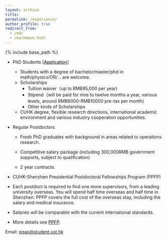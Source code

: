 ```yaml
---
layout: archive
title: 
permalink: /experience/
author_profile: true
redirect_from:
  - /md/
  - /markdown.html
---
```


{% include base_path %}


* PhD Students  [<a href="https://sds.cuhk.edu.cn/en/phd-programmes/applications" target="_blank"><span style="color:black">Application</span></a>]
  
  - Students with a degree of bachelor/master/phd in math/physics/OR/... are welcome.
  - Scholarships
    - Tuition waiver（up to RMB95,000 per year)
    - Stipend（will be paid for nine to twelve months a year, various levels, around RMB6000-RMB10000 pre-tax per month）
    - Other kinds of Scholarships
  - CUHK degree, flexible research directions,  international academic environment and various industry cooperation opportunities.


* Regular Postdoctors

  - Fresh PhD graduates with background in areas related to operations research.

  - Competitive salary package (including 300,000RMB government supports, subject to qualification)

  - 2 year contracts.
 
 * CUHK-Shenzhen Presidential Postdoctoral Fellowships Program (PPFP)
  - Each postdoct is required to find one more supervisors, from a leading university overseas. You will spend half time overseas and half time in Shenzhen. PPFP covers the full cost of the overseas stay, including the salary and medical insurance.

  - Salaries will be comparable with the current international standards.
  
  - More details see <a href="https://sds.cuhk.edu.cn/page/181" target="_blank"><span style="color:black">PPFP</span></a>.

 
  


Email: pgao@student.ust.hk
